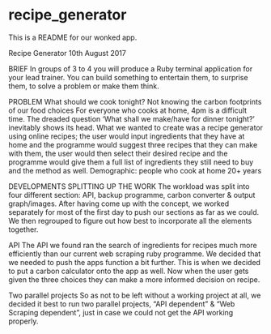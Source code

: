 # recipe_generator
This is a README for our wonked app.


Recipe Generator
10th August 2017

BRIEF
In groups of 3 to 4 you will produce a Ruby terminal application for your lead trainer. You can build something to entertain them, to surprise them, to solve a problem or make them think.

PROBLEM
What should we cook tonight?
Not knowing the carbon footprints of our food choices
For everyone who cooks at home, 4pm is a difficult time. The dreaded question ‘What shall we make/have for dinner tonight?’ inevitably shows its head. What we wanted to create was a recipe generator using online recipes; the user would input ingredients that they have at home and the programme would suggest three recipes that they can make with them, the user would then select their desired recipe and the programme would give them a full list of ingredients they still need to buy and the method as well.
Demographic: people who cook at home 20+ years

DEVELOPMENTS
SPLITTING UP THE WORK
The workload was split into four different section: API, backup programme, carbon converter & output graph/images. After having come up with the concept, we worked separately for most of the first day to push our sections as far as we could. We then regrouped to figure out how best to incorporate all the elements together.

API
The API we found ran the search of ingredients for recipes much more efficiently than our current web scraping ruby programme. We decided that we needed to push the apps function a bit further. This is when we decided to put a carbon calculator onto the app as well. Now when the user gets given the three choices they can make a more informed decision on recipe.

Two parallel projects
So as not to be left without a working project at all, we decided it best to run two parallel projects, “API dependent” & “Web Scraping dependent”, just in case we could not get the API working properly.



